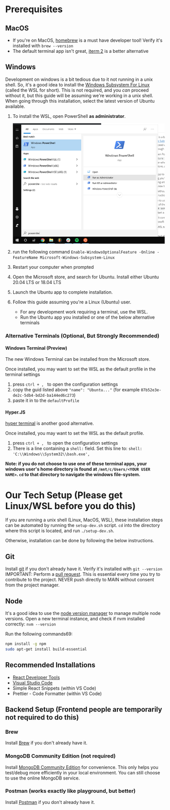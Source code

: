 # Prerequisites

## MacOS

-  If you're on MacOS, [homebrew](https://brew.sh/) is a must have developer tool! Verify it's installed with `brew --version`
-  The default terminal app isn't great, [iterm 2](https://iterm2.com) is a better alternative

## Windows

Development on windows is a bit tedious due to it not running in a unix shell. So, it's a good idea to install the [Windows Subsystem For Linux](https://docs.microsoft.com/en-us/windows/wsl/install-win10) (called the WSL for short). This is not required, and you *can* proceed without it, but this guide will be assuming we're working in a unix shell. When going through this installation, select the latest version of Ubuntu available.

1. To install the WSL, open PowerShell **as administrator**.

   <img src=".readme_resources/powershell.admin.png" alt="Image of Yaktocat" style="zoom:66%;" />

2. run the following command `Enable-WindowsOptionalFeature -Online -FeatureName Microsoft-Windows-Subsystem-Linux`

3. Restart your computer when prompted

4. Open the Microsoft store, and search for Ubuntu. Install either Ubuntu 20.04 LTS or 18.04 LTS

5. Launch the Ubuntu app to complete installation.

6. Follow this guide assuming you're a Linux (Ubuntu) user. 
   - For any development work requiring a terminal, use the WSL.
   - Run the Ubuntu app you installed or one of the below alternative terminals

### Alternative Terminals (Optional, But Strongly Recommended)

#### Windows Terminal (Preview)

The new Windows Terminal can be installed from the Microsoft store.

Once installed, you may want to set the WSL as the default profile in the terminal settings

1. press `ctrl + , ` to open the configuration settings
2. copy the guid listed above `"name": "Ubuntu..."` (for example `07b52e3e-de2c-5db4-bd2d-ba144ed6c273`) 
3. paste it in to the `defaultProfile`

#### Hyper.JS

 [hyper terminal](https://hyper.js) is another good alternative.

Once installed, you may want to set the WSL as the default profile.

1. press `ctrl + , ` to open the configuration settings
2. There is a line containing a `shell:` field. Set this line to:  `shell: 'C:\\Windows\\System32\\bash.exe',`



**Note: if you do not choose to use one of these terminal apps, your windows user's home directory is found at `/mnt/c/Users/<YOUR USER NAME>`. `cd` to that directory to navigate the windows file-system.**

# Our Tech Setup (Please get Linux/WSL before you do this)

If you are running a unix shell (Linux, MacOS, WSL), these installation steps can be automated by running the `setup-dev.sh` script. `cd` into the directory where this script is located, and run `./setup-dev.sh`.

Otherwise, installation can be done by following the below instructions.

## Git

Install [git](https://git-scm.com/downloads) if you don't already have it. Verify it's installed with `git --version` 
IMPORTANT: Perform a [pull request](https://opensource.com/article/19/7/create-pull-request-github). This is essential every time you try to contribute to the project. NEVER push directly to MAIN without consent from the project manager.

## Node

It's a good idea to use the [node version manager](https://github.com/nvm-sh/nvm#install--update-script) to manage multiple node versions. Open a new terminal instance, and check if nvm installed correctly: `nvm --version`

Run the following commands69:

```bash
npm install -g npm
sudo apt-get install build-essential
```

## Recommended Installations

- [React Developer Tools](https://chrome.google.com/webstore/detail/react-developer-tools/fmkadmapgofadopljbjfkapdkoienihi?hl=en)
- [Visual Studio Code](https://code.visualstudio.com/)
- Simple React Snippets (within VS Code)
- Prettier - Code Formatter (within VS Code)

## Backend Setup (Frontend people are temporarily not required to do this)

### Brew

Install [Brew](https://brew.sh/) if you don't already have it.

### MongoDB Community Edition (not required)

Install [MongoDB Community Edition](https://docs.mongodb.com/manual/administration/install-community/) for convenience. This only helps you test/debug more efficiently in your local environment. You can still choose to use the online MongoDB service.

### Postman (works exactly like playground, but better)

Install [Postman](https://www.postman.com/downloads/) if you don't already have it.


